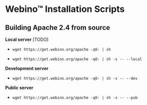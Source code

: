 # Webino™ Installation Scripts

## Building Apache 2.4 from source

**Local server** [TODO]

- `wget https://get.webino.org/apache -qO- | sh`

- `wget https://get.webino.org/apache -qO- | sh -s -- --local`

**Development server**

- `wget https://get.webino.org/apache -qO- | sh -s -- --dev`

**Public server**

- `wget https://get.webino.org/apache -qO- | sh -s -- --pub`
